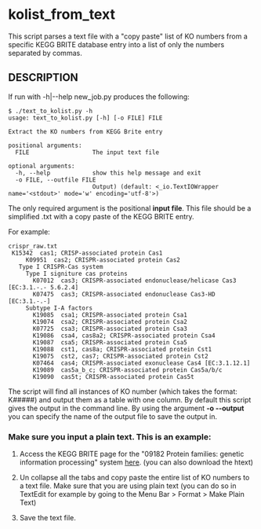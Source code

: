 # kolist_from_text
This script parses a text file with a "copy paste" list of KO numbers from a specific KEGG BRITE database entry into a list of only the numbers separated by commas.

## DESCRIPTION

If run with -h|--help new_job.py produces the following:

```
$ ./text_to_kolist.py -h
usage: text_to_kolist.py [-h] [-o FILE] FILE

Extract the KO numbers from KEGG Brite entry

positional arguments:
  FILE                  The input text file

optional arguments:
  -h, --help            show this help message and exit
  -o FILE, --outfile FILE
                        Output) (default: <_io.TextIOWrapper name='<stdout>' mode='w' encoding='utf-8'>)
```

The only required argument is the positional **input file**. This file should be a simplified .txt with a copy paste of the KEGG BRITE entry.

For example: 
```
crispr_raw.txt
 K15342  cas1; CRISP-associated protein Cas1
     K09951  cas2; CRISPR-associated protein Cas2
   Type I CRISPR-Cas system
     Type I signiture cas proteins
       K07012  cas3; CRISPR-associated endonuclease/helicase Cas3 [EC:3.1.-.- 5.6.2.4]
       K07475  cas3; CRISPR-associated endonuclease Cas3-HD [EC:3.1.-.-]
     Subtype I-A factors
       K19085  csa1; CRISPR-associated protein Csa1
       K19074  csa2; CRISPR-associated protein Csa2
       K07725  csa3; CRISPR-associated protein Csa3
       K19086  csa4, cas8a2; CRISPR-associated protein Csa4
       K19087  csa5; CRISPR-associated protein Csa5
       K19088  cst1, cas8a; CRISPR-associated protein Cst1
       K19075  cst2, cas7; CRISPR-associated protein Cst2
       K07464  cas4; CRISPR-associated exonuclease Cas4 [EC:3.1.12.1]
       K19089  cas5a_b_c; CRISPR-associated protein Cas5a/b/c
       K19090  cas5t; CRISPR-associated protein Cas5t
```

The script will find all instances of KO number (which takes the format: K#####) and output them as a table with one column. By default this script gives the output in the command line. By using the argument **-o --output** you can specify the name of the output file to save the output in. 



### Make sure you input a plain text. This is an example: 

1. Access the KEGG BRITE page for the "09182 Protein families: genetic information processing" system [here](https://www.genome.jp/kegg-bin/get_htext?htext=ko00001.keg&query=K15342). 
    (you can also download the htext)
2. Un collapse all the tabs and copy paste the entire list of KO numbers to a text file. Make sure that you are using plain text (you can do so in TextEdit for example by going to the Menu Bar > Format > Make Plain Text)

3. Save the text file.

